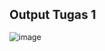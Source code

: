 ## Output Tugas 1
![image](https://github.com/user-attachments/assets/1454d268-c13f-485d-912a-bcf50483648a)
